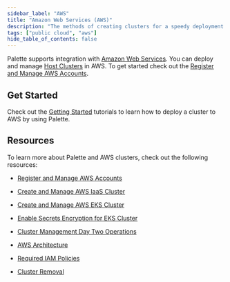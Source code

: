```yaml
---
sidebar_label: "AWS"
title: "Amazon Web Services (AWS)"
description: "The methods of creating clusters for a speedy deployment on any CSP"
tags: ["public cloud", "aws"]
hide_table_of_contents: false
---
```


Palette supports integration with [Amazon Web Services](https://aws.amazon.com). You can deploy and manage
[Host Clusters](../../../glossary-all.md#host-cluster) in AWS. To get started check out the
[Register and Manage AWS Accounts](./add-aws-accounts/add-aws-accounts.md).

## Get Started

Check out the [Getting Started](../../../tutorials/getting-started/palette/aws/aws.md) tutorials to learn how to deploy
a cluster to AWS by using Palette.

## Resources

To learn more about Palette and AWS clusters, check out the following resources:

- [Register and Manage AWS Accounts](./add-aws-accounts/add-aws-accounts.md)

- [Create and Manage AWS IaaS Cluster](create-cluster.md)

- [Create and Manage AWS EKS Cluster](eks.md)

- [Enable Secrets Encryption for EKS Cluster](enable-secrets-encryption-kms-key.md)

- [Cluster Management Day Two Operations](../../cluster-management/cluster-management.md)

- [AWS Architecture](architecture.md)

- [Required IAM Policies](required-iam-policies.md)

- [Cluster Removal](../../cluster-management/remove-clusters.md)

